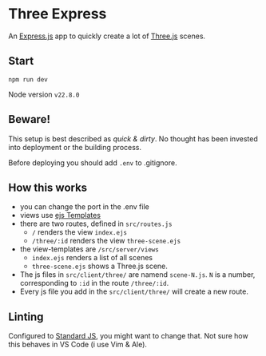 # Three Express

An [Express.js](https://expressjs.com/) app to quickly create a lot of [Three.js](https://threejs.org/) scenes.

## Start

`npm run dev`

Node version `v22.8.0`

## Beware!

This setup is best described as *quick & dirty*. No thought has been invested into deployment or the building process.

Before deploying you should add `.env` to .gitignore.

## How this works

- you can change the port in the .env file
- views use [ejs Templates](https://ejs.co/#docs)
- there are two routes, defined in `src/routes.js`
	- `/` renders the view `index.ejs`
	- `/three/:id` renders the view `three-scene.ejs`
- the view-templates are `/src/server/views`
	- `index.ejs` renders a list of all scenes
	- `three-scene.ejs` shows a Three.js scene.
- The js files in `src/client/three/` are namend `scene-N.js`. `N` is a number, corresponding to `:id` in the route `/three/:id`.
- Every js file you add in the `src/client/three/` will create a new route.

## Linting

Configured to [Standard JS](https://github.com/standard/standard), you might want to change that. Not sure how this behaves in VS Code (i use Vim & Ale).


